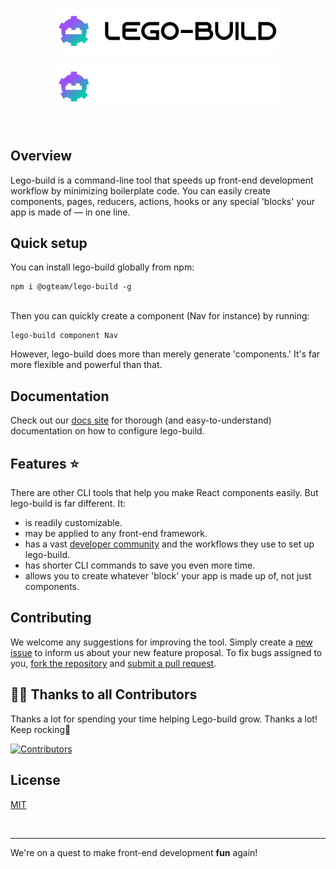 <br />
<p align="center"><img src="logo.svg#gh-light-mode-only" style="width: 350px"  alt="Logo" /></p>
<p align="center"><img src="LogoDark.svg#gh-dark-mode-only" style="width: 350px"  alt="Logo" /></p>
<br />

## Overview

Lego-build is a command-line tool that speeds up front-end development workflow by minimizing boilerplate code. You can easily create components, pages, reducers, actions, hooks or any special 'blocks' your app is made of — in one line.

## Quick setup

You can install lego-build globally from npm:

```
npm i @ogteam/lego-build -g
```

<br />
Then you can quickly create a component (Nav for instance) by running:

```
lego-build component Nav
```

However, lego-build does more than merely generate 'components.' It's far more flexible and powerful than that.

## Documentation

Check out our [docs site](https://lego-build.github.io/docs) for thorough (and easy-to-understand) documentation on how to configure lego-build.

## Features ⭐

There are other CLI tools that help you make React components easily. But lego-build is far different. It:

- is readily customizable.
- may be applied to any front-end framework.
- has a vast [developer community](https://lego-build.github.io/community) and the workflows they use to set up lego-build.
- has shorter CLI commands to save you even more time.
- allows you to create whatever 'block' your app is made up of, not just components.

## Contributing

We welcome any suggestions for improving the tool. Simply create a [new issue](https://github.com/lego-build/lego-build/issues/new/choose) to inform us about your new feature proposal. To fix bugs assigned to you, [fork the repository](https://github.com/lego-build/lego-build/fork) and [submit a pull request](https://github.com/lego-build/lego-build/pulls).

## 💪🏽 Thanks to all Contributors

Thanks a lot for spending your time helping Lego-build grow. Thanks a lot! Keep rocking🍻

[![Contributors](https://contrib.rocks/image?repo=lego-build/lego-build)](https://github.com/lego-build/lego-build/graphs/contributors)

## License

[MIT](LICENSE)

<br />

---

We're on a quest to make front-end development **fun** again!
